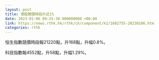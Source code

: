 ```yaml
---
layout: post
title: 港股競價時段升近1%
date: 2023-01-06 09:25:30.000000000 +08:00
link: https://news.rthk.hk/rthk/ch/component/k2/1682755-20230106.htm
categories: rthk
---
```


恒生指數競價時段報21220點，升168點，升幅0.8%。

科技指數報4552點，升58點，升幅1.29%。
